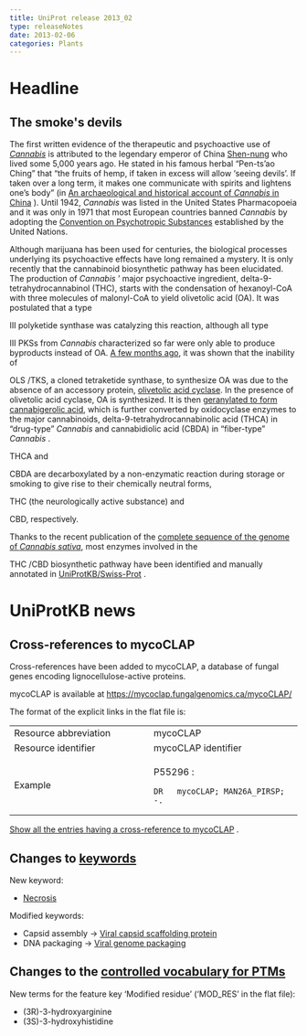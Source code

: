```yaml
---
title: UniProt release 2013_02
type: releaseNotes
date: 2013-02-06
categories: Plants
---
```


# Headline

## The smoke's devils

The first written evidence of the therapeutic and psychoactive use of [_Cannabis_](https://www.uniprot.org/taxonomy/3483 "marijuana") is attributed to the legendary emperor of China [Shen-nung](http://en.wikipedia.org/wiki/Shennong) who lived some 5,000 years ago. He stated in his famous herbal “Pen-ts’ao Ching” that “the fruits of hemp, if taken in excess will allow ‘seeing devils’. If taken over a long term, it makes one communicate with spirits and lightens one’s body” (in [An archaeological and historical account of _Cannabis_ in China](http://link.springer.com/article/10.1007%2FBF02862859?LI=true#page-1) ). Until 1942, _Cannabis_ was listed in the United States Pharmacopoeia and it was only in 1971 that most European countries banned _Cannabis_ by adopting the [Convention on Psychotropic Substances](http://www.unodc.org/pdf/convention_1971_en.pdf) established by the United Nations.

Although marijuana has been used for centuries, the biological processes underlying its psychoactive effects have long remained a mystery. It is only recently that the cannabinoid biosynthetic pathway has been elucidated. The production of _Cannabis_ ’ major psychoactive ingredient, delta-9-tetrahydrocannabinol (THC), starts with the condensation of hexanoyl-CoA with three molecules of malonyl-CoA to yield olivetolic acid (OA). It was postulated that a type

III polyketide synthase was catalyzing this reaction, although all type

III PKSs from _Cannabis_ characterized so far were only able to produce byproducts instead of OA. [A few months ago](http://www.ncbi.nlm.nih.gov/pubmed/22802619), it was shown that the inability of

OLS /TKS, a cloned tetraketide synthase, to synthesize OA was due to the absence of an accessory protein, [olivetolic acid cyclase](https://www.uniprot.org/uniprotkb?query=I6WU39). In the presence of olivetolic acid cyclase, OA is synthesized. It is then [geranylated to form cannabigerolic acid](http://www.ncbi.nlm.nih.gov/core/lw/2.0/html/tileshop_pmc/tileshop_pmc_inline.html?title=Click%20on%20image%20to%20zoom&p=PMC3&id=3411943_pnas.1200330109fig01.jpg "CBGA"), which is further converted by oxidocyclase enzymes to the major cannabinoids, delta-9-tetrahydrocannabinolic acid (THCA) in “drug-type” _Cannabis_ and cannabidiolic acid (CBDA) in “fiber-type” _Cannabis_ .

THCA and

CBDA are decarboxylated by a non-enzymatic reaction during storage or smoking to give rise to their chemically neutral forms,

THC (the neurologically active substance) and

CBD, respectively.

Thanks to the recent publication of the [complete sequence of the genome of _Cannabis sativa_](http://www.ncbi.nlm.nih.gov/pubmed/22014239), most enzymes involved in the

THC /CBD biosynthetic pathway have been identified and manually annotated in [UniProtKB/Swiss-Prot](https://www.uniprot.org/uniprotkb?query=Q8GTB6+OR+Q33DQ2+OR+A6P6V9+OR+B1Q2B6+OR+I6WU39) .

# UniProtKB news

## Cross-references to mycoCLAP

Cross-references have been added to mycoCLAP, a database of fungal genes encoding lignocellulose-active proteins.

mycoCLAP is available at <https://mycoclap.fungalgenomics.ca/mycoCLAP/>

The format of the explicit links in the flat file is:

<table><colgroup><col style="width: 48%" /><col style="width: 51%" /></colgroup><tbody><tr class="odd"><td>Resource abbreviation</td><td>mycoCLAP</td></tr><tr class="even"><td>Resource identifier</td><td>mycoCLAP identifier</td></tr><tr class="odd"><td>Example</td><td><p>P55296 :</p><pre><code>DR   mycoCLAP; MAN26A_PIRSP; -.</code></pre></td></tr></tbody></table>

[Show all the entries having a cross-reference to mycoCLAP](https://www.uniprot.org/uniprotkb?query=database%3Amycoclap) .

## Changes to [keywords](https://ftp.uniprot.org/pub/databases/uniprot/current_release/knowledgebase/complete/docs/keywlist)

New keyword:

- [Necrosis](https://www.uniprot.org/keywords/KW-1210)

Modified keywords:

- Capsid assembly -&gt; [Viral capsid scaffolding protein](https://www.uniprot.org/keywords/KW-0118)
- DNA packaging -&gt; [Viral genome packaging](https://www.uniprot.org/keywords/KW-0231)

## Changes to the [controlled vocabulary for PTMs](https://ftp.uniprot.org/pub/databases/uniprot/current_release/knowledgebase/complete/docs/ptmlist)

New terms for the feature key ‘Modified residue’ (‘MOD_RES’ in the flat file):

- (3R)-3-hydroxyarginine
- (3S)-3-hydroxyhistidine
